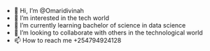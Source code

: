 - 👋 Hi, I’m @Omaridivinah
- 👀 I’m interested in the tech world
- 🌱 I’m currently learning bachelor of science in data science 
- 💞️ I’m looking to collaborate  with others in the technological world
- 📫 How to reach me +254794924128



